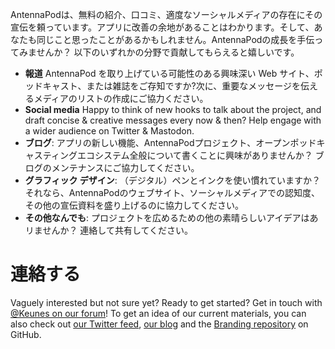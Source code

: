 AntennaPodは、無料の紹介、口コミ、適度なソーシャルメディアの存在にその宣伝を頼っています。アプリに改善の余地があることはわかります。そして、あなたも同じこと思ったことがあるかもしれません。AntennaPodの成長を手伝ってみませんか？ 以下のいずれかの分野で貢献してもらえると嬉しいです。

* **報道** AntennaPod を取り上げている可能性のある興味深い Web サイト、ポッドキャスト、または雑誌をご存知ですか?次に、重要なメッセージを伝えるメディアのリストの作成にご協力ください。
* **Social media** Happy to think of new hooks to talk about the project, and draft concise & creative messages every now & then? Help engage with a wider audience on Twitter & Mastodon.
* **ブログ**: アプリの新しい機能、AntennaPodプロジェクト、オープンポッドキャスティングエコシステム全般について書くことに興味がありませんか？ ブログのメンテナンスにご協力してください。
* **グラフィック デザイン**: （デジタル）ペンとインクを使い慣れていますか？ それなら、AntennaPodのウェブサイト、ソーシャルメディアでの認知度、その他の宣伝資料を盛り上げるのに協力してください。
* **その他なんでも**: プロジェクトを広めるための他の素晴らしいアイデアはあリませんか？ 連絡して共有してください。

# 連絡する

Vaguely interested but not sure yet? Ready to get started? Get in touch with [@Keunes on our forum](https://forum.antennapod.org/u/keunes)! To get an idea of our current materials, you can also check out [our Twitter feed](https://www.twitter.com/antennapod), [our blog](/blog) and the [Branding repository](https://github.com/AntennaPod/Branding) on GitHub.
